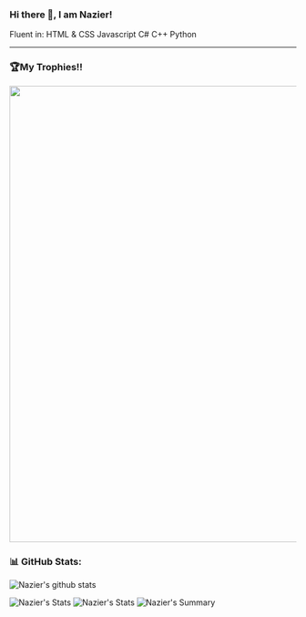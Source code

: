 ### Hi there 👋, I am Nazier!
Fluent in:
  HTML & CSS
  Javascript
  C#
  C++
  Python

***


### 🏆My Trophies!!
<a href="https://github.com/ryo-ma/github-profile-trophy">
  <img width=800 src="https://github-profile-trophy.vercel.app/?username=NazierC&column=8&theme=onedark&no-frame=true&no-bg=true"/>
</a>

### 📊 GitHub Stats:
![Nazier's github stats](https://github-readme-stats.vercel.app/api?username=NazierH&theme=radical&show_icons=true&count_private=true)
  
 
![Nazier's Stats](https://github-profile-summary-cards.vercel.app/api/cards/repos-per-language?username=NazierH&theme=solarized_dark)
![Nazier's Stats](https://github-profile-summary-cards.vercel.app/api/cards/most-commit-language?username=NazierH&theme=solarized_dark)
![Nazier's Summary](https://github-profile-summary-cards.vercel.app/api/cards/profile-details?username=NazierH&theme=solarized_dark)

